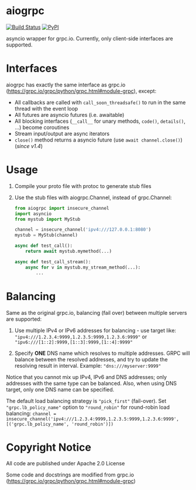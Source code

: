 # aiogrpc

[![Build Status](https://travis-ci.org/hubo1016/aiogrpc.svg?branch=master)](https://travis-ci.org/hubo1016/aiogrpc)
[![PyPI](https://img.shields.io/pypi/v/aiogrpc.svg)](https://pypi.python.org/pypi/aiogrpc)

asyncio wrapper for grpc.io. Currently, only client-side interfaces are supported.

# Interfaces
aiogrpc has exactly the same interface as grpc.io (https://grpc.io/grpc/python/grpc.html#module-grpc), except:

- All callbacks are called with `call_soon_threadsafe()` to run in the same thread with the event loop
- All futures are asyncio futures (i.e. awaitable)
- All blocking interfaces (`__call__` for unary methods, `code()`, `details()`, ...) become coroutines
- Stream input/output are async iterators
- `close()` method returns a asyncio future (use `await channel.close()`) (*since v1.4*)

# Usage

1. Compile your proto file with protoc to generate stub files

2. Use the stub files with aiogrpc.Channel, instead of grpc.Channel:
    ```python
    from aiogrpc import insecure_channel
    import asyncio
    from mystub import MyStub
    
    channel = insecure_channel('ipv4:///127.0.0.1:8080')
    mystub = MyStub(channel)
    
    async def test_call():
        return await mystub.mymethod(...)
    
    async def test_call_stream():
        async for v in mystub.my_stream_method(...):
            ...
    ```

# Balancing

Same as the original grpc.io, balancing (fail over) between multiple servers are supported:

1. Use multiple IPv4 or IPv6 addresses for balancing - use target like: `"ipv4:///1.2.3.4:9999,1.2.3.5:9999,1.2.3.6:9999"`
   or `"ipv6:///[1::2]:9999,[1::3]:9999,[1::4]:9999"`

2. Specify **ONE** DNS name which resolves to multiple addresses. GRPC will balance between the resolved addresses, and try
   to update the resolving result in interval. Example: `"dns:///myserver:9999"`
   
Notice that you cannot mix up IPv4, IPv6 and DNS addresses; only addresses with the same type
can be balanced. Also, when using DNS target, only one DNS name can be specified.

The default load balancing strategy is `"pick_first"` (fail-over). Set `"grpc.lb_policy_name"` option to `"round_robin"` for
round-robin load balancing: `channel = insecure_channel('ipv4:///1.2.3.4:9999,1.2.3.5:9999,1.2.3.6:9999', [('grpc.lb_policy_name', 'round_robin')])`

# Copyright Notice
All code are published under Apache 2.0 License

Some code and docstrings are modified from grpc.io (https://grpc.io/grpc/python/grpc.html#module-grpc)
